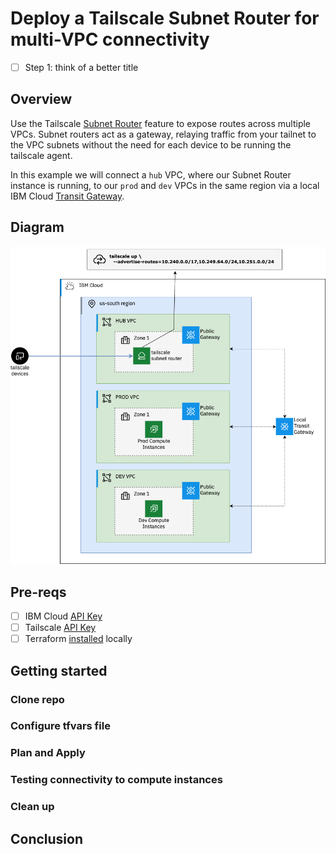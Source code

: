 # Deploy a Tailscale Subnet Router for multi-VPC connectivity

 - [ ] Step 1: think of a better title

## Overview

Use the Tailscale [Subnet Router](https://tailscale.com/kb/1019/subnets) feature to expose routes across multiple VPCs. Subnet routers act as a gateway, relaying traffic from your tailnet to the VPC subnets without the need for each device to be running the tailscale agent.

In this example we will connect a `hub` VPC, where our Subnet Router instance is running, to our `prod` and `dev` VPCs in the same region via a local IBM Cloud [Transit Gateway](https://cloud.ibm.com/docs/transit-gateway?topic=transit-gateway-about&interface=cli). 

## Diagram

![Diagram of Tailscale deployment](./images/ibmcloud-ts-subnet-router.png)

## Pre-reqs

- [ ] IBM Cloud [API Key](https://cloud.ibm.com/docs/account?topic=account-userapikey&interface=ui#create_user_key)
- [ ] Tailscale [API Key](https://login.tailscale.com/admin/settings/keys)
- [ ] Terraform [installed](https://developer.hashicorp.com/terraform/install) locally

## Getting started

### Clone repo 

### Configure tfvars file

### Plan and Apply

### Testing connectivity to compute instances

### Clean up

## Conclusion 
